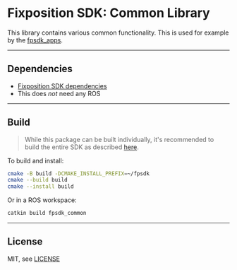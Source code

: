 # Fixposition SDK: Common Library

This library contains various common functionality. This is used for example by the [fpsdk_apps](../fpsdk_apps/README).


---
## Dependencies

- [Fixposition SDK dependencies](../README.md#dependencies)
- This does *not* need any ROS


---
## Build

> While this package can be built individually, it's recommended to build the entire SDK as described
> [here](../README.md#building).

To build and install:

```sh
cmake -B build -DCMAKE_INSTALL_PREFIX=~/fpsdk
cmake --build build
cmake --install build
```

Or in a ROS workspace:

```sh
catkin build fpsdk_common
```


---
## License

MIT, see [LICENSE](LICENSE)
